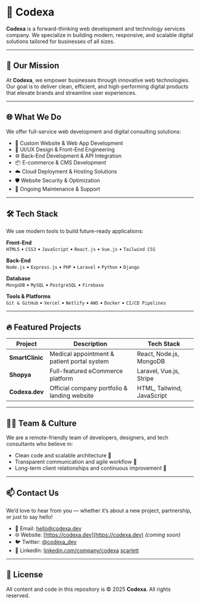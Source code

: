 # 💼 Codexa

**Codexa** is a forward-thinking web development and technology services company. We specialize in building modern, responsive, and scalable digital solutions tailored for businesses of all sizes.

---

## 🚀 Our Mission

At **Codexa**, we empower businesses through innovative web technologies. Our goal is to deliver clean, efficient, and high-performing digital products that elevate brands and streamline user experiences.

---

## 🌐 What We Do

We offer full-service web development and digital consulting solutions:

- 🧠 Custom Website & Web App Development  
- 🎨 UI/UX Design & Front-End Engineering  
- ⚙️ Back-End Development & API Integration  
- 📦 E-commerce & CMS Development  
- ☁️ Cloud Deployment & Hosting Solutions  
- 🛡️ Website Security & Optimization  
- 🧩 Ongoing Maintenance & Support

---

## 🛠 Tech Stack

We use modern tools to build future-ready applications:

**Front-End**  
`HTML5` • `CSS3` • `JavaScript` • `React.js` • `Vue.js` • `Tailwind CSS`

**Back-End**  
`Node.js` • `Express.js` • `PHP` • `Laravel` • `Python` • `Django`

**Database**  
`MongoDB` • `MySQL` • `PostgreSQL` • `Firebase`

**Tools & Platforms**  
`Git & GitHub` • `Vercel` • `Netlify` • `AWS` • `Docker` • `CI/CD Pipelines`

---

## 🔥 Featured Projects

| Project       | Description                                              | Tech Stack                |
|---------------|----------------------------------------------------------|---------------------------|
| **SmartClinic** | Medical appointment & patient portal system             | React, Node.js, MongoDB   |
| **Shopya**      | Full-featured eCommerce platform                        | Laravel, Vue.js, Stripe   |
| **Codexa.dev**  | Official company portfolio & landing website            | HTML, Tailwind, JavaScript|

---

## 🧑‍💻 Team & Culture

We are a remote-friendly team of developers, designers, and tech consultants who believe in:

- Clean code and scalable architecture 🧼
- Transparent communication and agile workflow 💬
- Long-term client relationships and continuous improvement 🤝

---

## 📫 Contact Us

We’d love to hear from you — whether it’s about a new project, partnership, or just to say hello!

- 📩 Email: [hello@codexa.dev](mailto:hello@codexa.dev)  
- 🌐 Website: [https://codexa.dev](https://codexa.dev) *(coming soon)*  
- 🐦 Twitter: [@codexa_dev](https://twitter.com/codexa_dev)  
- 💼 LinkedIn: [linkedin.com/company/codexa](https://linkedin.com/company/codexa)
[scarlett](https://pbs.twimg.com/profile_images/924904413260476416/MAvwo3m2_400x400.jpg)

---

## 📝 License

All content and code in this repository is © 2025 **Codexa**. All rights reserved.  